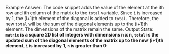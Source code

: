 Example Answer:
The code snippet adds the value of the element at the ith row and ith column of the matrix to the `total` variable. Since `i` is increased by 1, the (i+1)th element of the diagonal is added to `total`. Therefore, the new `total` will be the sum of the diagonal elements up to the (i+1)th element. The dimensions of the matrix remain the same. 
Output State: **`matrix` is a square 2D list of integers with dimensions n x n, `total` is the updated sum of the diagonal elements of the matrix up to the new (i+1)th element, `i` is increased by 1, `n` is greater than 0**